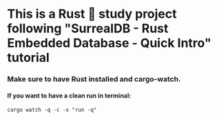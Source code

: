 # This is a Rust 🦀 study project following "SurrealDB - Rust Embedded Database - Quick Intro" tutorial

### Make sure to have Rust installed and cargo-watch.

#### If you want to have a clean run in terminal:

```cargo watch -q -c -x "run -q" ```